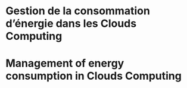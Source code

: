 # Gestion de la consommation d’énergie dans les Clouds Computing
# Management of energy consumption in Clouds Computing
